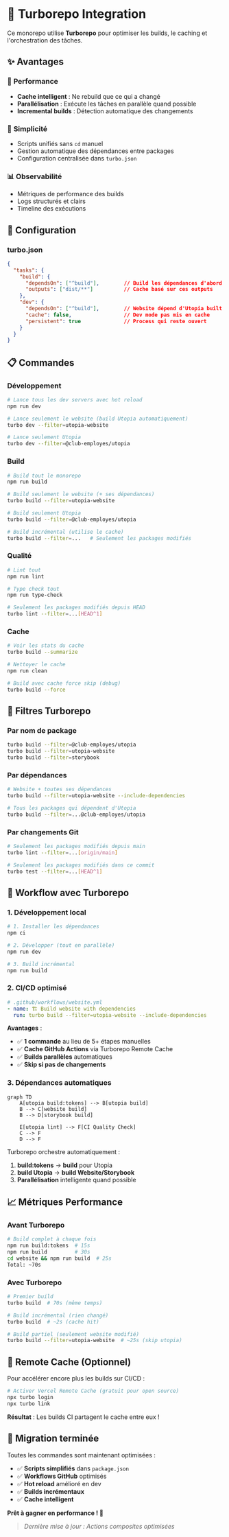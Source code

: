 # 🚀 Turborepo Integration

Ce monorepo utilise **Turborepo** pour optimiser les builds, le caching et l'orchestration des tâches.

## ✨ Avantages

### 🚄 **Performance**
- **Cache intelligent** : Ne rebuild que ce qui a changé
- **Parallélisation** : Exécute les tâches en parallèle quand possible
- **Incremental builds** : Détection automatique des changements

### 🎯 **Simplicité**
- Scripts unifiés sans `cd` manuel
- Gestion automatique des dépendances entre packages
- Configuration centralisée dans `turbo.json`

### 📊 **Observabilité**
- Métriques de performance des builds
- Logs structurés et clairs
- Timeline des exécutions

## 🔧 Configuration

### **turbo.json**
```json
{
  "tasks": {
    "build": {
      "dependsOn": ["^build"],        // Build les dépendances d'abord
      "outputs": ["dist/**"]          // Cache basé sur ces outputs
    },
    "dev": {
      "dependsOn": ["^build"],        // Website dépend d'Utopia built
      "cache": false,                 // Dev mode pas mis en cache
      "persistent": true              // Process qui reste ouvert
    }
  }
}
```

## 📋 Commandes

### **Développement**
```bash
# Lance tous les dev servers avec hot reload
npm run dev

# Lance seulement le website (build Utopia automatiquement)
turbo dev --filter=utopia-website

# Lance seulement Utopia
turbo dev --filter=@club-employes/utopia
```

### **Build**
```bash
# Build tout le monorepo
npm run build

# Build seulement le website (+ ses dépendances)
turbo build --filter=utopia-website

# Build seulement Utopia
turbo build --filter=@club-employes/utopia

# Build incrémental (utilise le cache)
turbo build --filter=...   # Seulement les packages modifiés
```

### **Qualité**
```bash
# Lint tout
npm run lint

# Type check tout
npm run type-check

# Seulement les packages modifiés depuis HEAD
turbo lint --filter=...[HEAD^1]
```

### **Cache**
```bash
# Voir les stats du cache
turbo build --summarize

# Nettoyer le cache
npm run clean

# Build avec cache force skip (debug)
turbo build --force
```

## 🎯 Filtres Turborepo

### **Par nom de package**
```bash
turbo build --filter=@club-employes/utopia
turbo build --filter=utopia-website
turbo build --filter=storybook
```

### **Par dépendances**
```bash
# Website + toutes ses dépendances
turbo build --filter=utopia-website --include-dependencies

# Tous les packages qui dépendent d'Utopia
turbo build --filter=...@club-employes/utopia
```

### **Par changements Git**
```bash
# Seulement les packages modifiés depuis main
turbo lint --filter=...[origin/main]

# Seulement les packages modifiés dans ce commit
turbo test --filter=...[HEAD^1]
```



## 🔄 Workflow avec Turborepo

### **1. Développement local**
```bash
# 1. Installer les dépendances
npm ci

# 2. Développer (tout en parallèle)
npm run dev

# 3. Build incrémental
npm run build
```

### **2. CI/CD optimisé**
```yaml
# .github/workflows/website.yml
- name: 🏗️ Build website with dependencies  
  run: turbo build --filter=utopia-website --include-dependencies
```

**Avantages** :
- ✅ **1 commande** au lieu de 5+ étapes manuelles
- ✅ **Cache GitHub Actions** via Turborepo Remote Cache
- ✅ **Builds parallèles** automatiques
- ✅ **Skip si pas de changements**

### **3. Dépendances automatiques**
```mermaid
graph TD
    A[utopia build:tokens] --> B[utopia build]
    B --> C[website build]
    B --> D[storybook build]
    
    E[utopia lint] --> F[CI Quality Check]
    C --> F
    D --> F
```

Turborepo orchestre automatiquement :
1. **build:tokens** → **build** pour Utopia
2. **build Utopia** → **build Website/Storybook**
3. **Parallélisation** intelligente quand possible

## 📈 Métriques Performance

### **Avant Turborepo**
```bash
# Build complet à chaque fois
npm run build:tokens  # 15s
npm run build         # 30s  
cd website && npm run build  # 25s
Total: ~70s
```

### **Avec Turborepo**
```bash
# Premier build
turbo build  # 70s (même temps)

# Build incrémental (rien changé)
turbo build  # ~2s (cache hit)

# Build partiel (seulement website modifié)
turbo build --filter=utopia-website  # ~25s (skip utopia)
```

## 🎯 Remote Cache (Optionnel)

Pour accélérer encore plus les builds sur CI/CD :

```bash
# Activer Vercel Remote Cache (gratuit pour open source)
npx turbo login
npx turbo link
```

**Résultat** : Les builds CI partagent le cache entre eux !

## 🚀 Migration terminée

Toutes les commandes sont maintenant optimisées :
- ✅ **Scripts simplifiés** dans `package.json`
- ✅ **Workflows GitHub** optimisés 
- ✅ **Hot reload** amélioré en dev
- ✅ **Builds incrémentaux** 
- ✅ **Cache intelligent**

**Prêt à gagner en performance ! 🎉**

> *Dernière mise à jour : Actions composites optimisées*